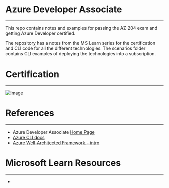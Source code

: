 # Azure Developer Associate
---

This repo contains notes and examples for passing the AZ-204 exam and getting Azure Developer certified.

The repository has a notes from the MS Learn series for the certification and CLI code for all the different technologies. The scenarios folder contains CLI examples of deploying the technologies into a subscription.

# Certification
---

![image](https://user-images.githubusercontent.com/12272451/199806122-f2f5ac57-c523-4111-8bd1-58c23bdbe28d.png)

# References
---
- Azure Developer Associate [Home Page](https://learn.microsoft.com/en-us/certifications/exams/az-204)
- [Azure CLI docs](https://learn.microsoft.com/en-gb/cli/azure/)
- [Azure Well-Architected Framework - intro](https://azure.microsoft.com/en-gb/blog/introducing-the-microsoft-azure-wellarchitected-framework/)

# Microsoft Learn Resources
---
- 
